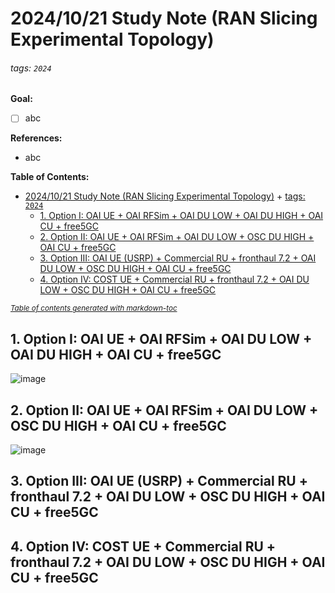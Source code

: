 # 2024/10/21 Study Note (RAN Slicing Experimental Topology)

###### tags: `2024`

**Goal:**
- [ ] abc

**References:**
- abc

**Table of Contents:**
- [2024/10/21 Study Note (RAN Slicing Experimental Topology)](#2024-10-21-study-note--ran-slicing-experimental-topology-)
          + [tags: `2024`](#tags---2024-)
  * [1. Option I: OAI UE + OAI RFSim + OAI DU LOW + OAI DU HIGH + OAI CU + free5GC](#1-option-i--oai-ue---oai-rfsim---oai-du-low---oai-du-high---oai-cu---free5gc)
  * [2. Option II: OAI UE + OAI RFSim + OAI DU LOW + OSC DU HIGH + OAI CU + free5GC](#2-option-ii--oai-ue---oai-rfsim---oai-du-low---osc-du-high---oai-cu---free5gc)
  * [3. Option III: OAI UE (USRP) + Commercial RU + fronthaul 7.2 + OAI DU LOW + OSC DU HIGH + OAI CU + free5GC](#3-option-iii--oai-ue--usrp----commercial-ru---fronthaul-72---oai-du-low---osc-du-high---oai-cu---free5gc)
  * [4. Option IV: COST UE + Commercial RU + fronthaul 7.2 + OAI DU LOW + OSC DU HIGH + OAI CU + free5GC](#4-option-iv--cost-ue---commercial-ru---fronthaul-72---oai-du-low---osc-du-high---oai-cu---free5gc)

<small><i><a href='http://ecotrust-canada.github.io/markdown-toc/'>Table of contents generated with markdown-toc</a></i></small>

## 1. Option I: OAI UE + OAI RFSim + OAI DU LOW + OAI DU HIGH + OAI CU + free5GC

![image](https://hackmd.io/_uploads/Sy-8xgrl1e.png)

## 2. Option II: OAI UE + OAI RFSim + OAI DU LOW + OSC DU HIGH + OAI CU + free5GC

![image](https://hackmd.io/_uploads/rkuRFSUgJx.png)

## 3. Option III: OAI UE (USRP) + Commercial RU + fronthaul 7.2 + OAI DU LOW + OSC DU HIGH + OAI CU + free5GC


## 4. Option IV: COST UE + Commercial RU + fronthaul 7.2 + OAI DU LOW + OSC DU HIGH + OAI CU + free5GC